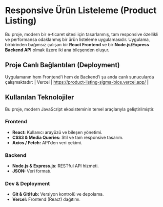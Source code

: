 # Responsive Ürün Listeleme (Product Listing)

Bu proje, modern bir e-ticaret sitesi için tasarlanmış, tam responsive özellikli ve performansa odaklanmış bir ürün listeleme uygulamasıdır. Uygulama, birbirinden bağımsız çalışan bir **React Frontend** ve bir **Node.js/Express Backend API** olmak üzere iki ana bileşenden oluşur.

## Proje Canlı Bağlantıları (Deployment)

Uygulamanın hem Frontend'i hem de Backend'i şu anda canlı sunucularda çalışmaktadır:
 | Vercel | https://product-listing-sigma-bice.vercel.app/ |

## Kullanılan Teknolojiler

Bu proje, modern JavaScript ekosisteminin temel araçlarıyla geliştirilmiştir.

### Frontend
* **React:** Kullanıcı arayüzü ve bileşen yönetimi.
* **CSS3 & Media Queries:** Stil ve tam responsive tasarım.
* **Axios / Fetch:** API'den veri çekimi.

### Backend
* **Node.js & Express.js:** RESTful API hizmeti.
* **JSON:** Veri formatı.

### Dev & Deployment
* **Git & GitHub:** Versiyon kontrolü ve depolama.
* **Vercel:** Frontend (React) dağıtımı.

